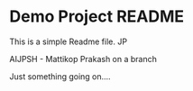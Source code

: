 # Demo Project README

This is a simple Readme file.
JP

AIJPSH - Mattikop
Prakash  on a branch 

Just something going on....
